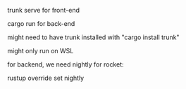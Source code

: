 trunk serve for front-end

cargo run for back-end

might need to have trunk installed with "cargo install trunk"

might only run on WSL

for backend, we need nightly for rocket:

rustup override set nightly
